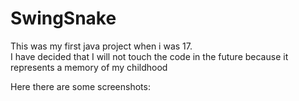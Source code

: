 # SwingSnake
This was my first java project when i was 17.  
I have decided that I will not touch the code in the future because it represents a memory of my childhood

Here there are some screenshots:


